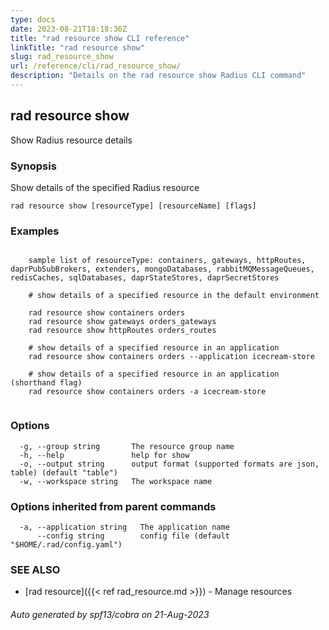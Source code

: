 ```yaml
---
type: docs
date: 2023-08-21T18:18:36Z
title: "rad resource show CLI reference"
linkTitle: "rad resource show"
slug: rad_resource_show
url: /reference/cli/rad_resource_show/
description: "Details on the rad resource show Radius CLI command"
---
```

## rad resource show

Show Radius resource details

### Synopsis

Show details of the specified Radius resource

```
rad resource show [resourceType] [resourceName] [flags]
```

### Examples

```

	sample list of resourceType: containers, gateways, httpRoutes, daprPubSubBrokers, extenders, mongoDatabases, rabbitMQMessageQueues, redisCaches, sqlDatabases, daprStateStores, daprSecretStores

	# show details of a specified resource in the default environment

	rad resource show containers orders
	rad resource show gateways orders_gateways
	rad resource show httpRoutes orders_routes

	# show details of a specified resource in an application
	rad resource show containers orders --application icecream-store
	
	# show details of a specified resource in an application (shorthand flag)
	rad resource show containers orders -a icecream-store 
	
```

### Options

```
  -g, --group string       The resource group name
  -h, --help               help for show
  -o, --output string      output format (supported formats are json, table) (default "table")
  -w, --workspace string   The workspace name
```

### Options inherited from parent commands

```
  -a, --application string   The application name
      --config string        config file (default "$HOME/.rad/config.yaml")
```

### SEE ALSO

* [rad resource]({{< ref rad_resource.md >}})	 - Manage resources

###### Auto generated by spf13/cobra on 21-Aug-2023
